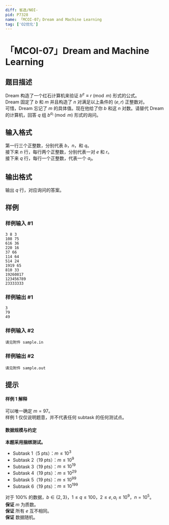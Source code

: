 ```yaml
---
diff: 省选/NOI-
pid: P7328
name: 「MCOI-07」Dream and Machine Learning
tag: ['O2优化']
---
```

# 「MCOI-07」Dream and Machine Learning
## 题目描述

Dream 构造了一个红石计算机来验证 $b^e\equiv r\pmod m$ 形式的公式。  
Dream 固定了 $b$ 和 $m$ 并且构造了 $n$ 对满足以上条件的 $(e,r)$ 正整数对。  
可惜，Dream 忘记了 $m$ 的具体值。现在他给了你 $b$ 和这 $n$ 对数。请替代 Dream 的计算机，回答 $q$ 组 $b^{a_i}\pmod m$ 形式的询问。
## 输入格式

第一行三个正整数，分别代表 $b$，$n$，和 $q$。  
接下来 $n$ 行，每行两个正整数，分别代表一对 $e$ 和 $r$。  
接下来 $q$ 行，每行一个正整数，代表一个 $a_i$。
## 输出格式

输出 $q$ 行，对应询问的答案。
## 样例

### 样例输入 #1
```
3 8 3
108 75
616 36
220 16
37 66
114 64
514 24
1919 65
810 33
19260817
123456789
23333333

```
### 样例输出 #1
```
3
79
49
```
### 样例输入 #2
```
请见附件 sample.in
```
### 样例输出 #2
```
请见附件 sample.out
```
## 提示

#### 样例 1 解释

可以唯一确定 $m=97$。  
样例 1 仅仅说明题意，并不代表任何 subtask 的任何测试点。

#### 数据规模与约定

**本题采用捆绑测试。**

 - Subtask 1（5 pts）：$m\le10^3$
 - Subtask 2（19 pts）：$m\le10^9$
 - Subtask 3（19 pts）：$m\le10^{19}$
 - Subtask 4（19 pts）：$m\le10^{29}$
 - Subtask 5（19 pts）：$m\le10^{99}$
 - Subtask 6（19 pts）：$m\le10^{199}$

对于 $100\%$ 的数据，$b\in\{2,3\}$，$1\le q\le100$，$2\le e,a_i\le 10^9$，$n=10^5$。  
**保证** $m$ 为质数。  
**保证** 所有 $e$ 互不相同。  
**保证** 数据随机。
